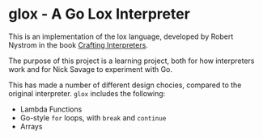 
# glox - A Go Lox Interpreter

This is an implementation of the lox language, developed by Robert Nystrom in the book [Crafting Interpreters](https://craftinginterpreters.com/).

The purpose of this project is a learning project, both for how interpreters work and for Nick Savage to experiment with Go.

This has made a number of different design chocies, compared to the original interpreter. `glox` includes the following:
- Lambda Functions
- Go-style `for` loops, with `break` and `continue`
- Arrays